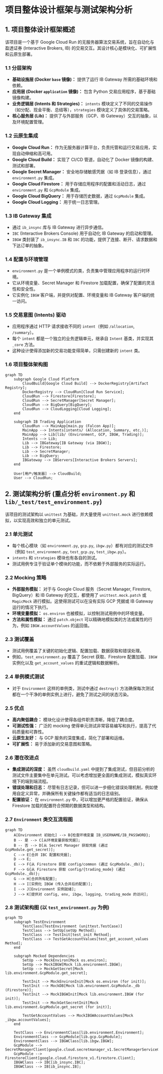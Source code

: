 # 项目整体设计框架与测试架构分析

## 1. 项目整体设计框架概述

该项目是一个基于 Google Cloud Run 的无服务器算法交易系统，旨在自动化与盈透证券 (Interactive Brokers, IB) 的交易交互。其设计核心是模块化、可扩展性和云原生部署。

### 1.1 分层架构

*   **基础设施层 (Docker `base` 镜像)：** 提供了运行 IB Gateway 所需的基础环境和依赖。
*   **应用层 (Docker `application` 镜像)：** 包含 Python 交易应用程序，基于基础镜像构建。
*   **业务逻辑层 (Intents 和 Strategies)：** `intents` 模块定义了不同的交易操作（如分配、现金平衡、总结等），`strategies` 模块定义了具体的交易策略。
*   **核心服务层 (Lib)：** 提供了与外部服务（GCP、IB Gateway）交互的抽象，以及环境配置管理。

### 1.2 云原生集成

*   **Google Cloud Run：** 作为无服务器计算平台，负责托管和运行交易应用，实现自动伸缩和高可用。
*   **Google Cloud Build：** 实现了 CI/CD 管道，自动化了 Docker 镜像的构建、测试和部署。
*   **Google Secret Manager：** 安全地存储敏感凭据（如 IB 登录信息），通过 `environment.py` 集成。
*   **Google Cloud Firestore：** 用于存储应用程序的配置和活动日志，通过 `environment.py` 和 `GcpModule` 集成。
*   **Google Cloud BigQuery：** 用于存储历史数据，通过 `GcpModule` 集成。
*   **Google Cloud Logging：** 用于统一日志管理。

### 1.3 IB Gateway 集成

*   通过 `ib_insync` 库与 IB Gateway 进行异步通信。
*   `IBC` (Interactive Brokers Console) 用于自动化 IB Gateway 的启动和管理。
*   `IBGW` 类封装了 `ib_insync.IB` 和 `IBC` 的功能，提供了连接、断开、请求数据和下达订单的抽象。

### 1.4 配置与环境管理

*   `environment.py` 是一个单例模式的类，负责集中管理应用程序的运行时环境。
*   它从环境变量、Secret Manager 和 Firestore 加载配置，确保了配置的灵活性和安全性。
*   它实例化 `IBGW` 客户端，并提供对配置、环境变量和 IB Gateway 客户端的统一访问。

### 1.5 交易意图 (Intents) 驱动

*   应用程序通过 HTTP 请求接收不同的 `intent`（例如 `/allocation`, `/summary`）。
*   每个 `intent` 都是一个独立的业务逻辑单元，继承自 `Intent` 基类，并实现其 `_core` 方法。
*   这种设计使得添加新的交易功能变得简单，只需创建新的 `intent` 类。

### 1.6 项目整体架构图

```mermaid
graph TD
    subgraph Google Cloud Platform
        CloudBuild[Google Cloud Build] --> DockerRegistry[Artifact Registry];
        DockerRegistry --> CloudRun[Cloud Run Service];
        CloudRun --> Firestore[Firestore];
        CloudRun --> SecretManager[Secret Manager];
        CloudRun --> BigQuery[BigQuery];
        CloudRun --> CloudLogging[Cloud Logging];
    end

    subgraph IB Trading Application
        CloudRun --> MainApp[main.py (Falcon App)];
        MainApp --> Intents[intents/ (Allocation, Summary, etc.)];
        MainApp --> Lib[lib/ (Environment, GCP, IBGW, Trading)];
        Intents --> Lib;
        Lib --> IBGateway[IB Gateway (via IBGW)];
        Lib --> Firestore;
        Lib --> SecretManager;
        Lib --> BigQuery;
        IBGateway --> IBServers[Interactive Brokers Servers];
    end

    User[用户/触发器] --> CloudBuild;
    User --> CloudRun;
```

## 2. 测试架构分析 (重点分析 `environment.py` 和 `lib/_test/test_environment.py`)

该项目的测试架构以 `unittest` 为基础，并大量使用 `unittest.mock` 进行依赖模拟，以实现高效和独立的单元测试。

### 2.1 单元测试

*   每个核心模块（如 `environment.py`, `gcp.py`, `ibgw.py`）都有对应的测试文件（例如 `test_environment.py`, `test_gcp.py`, `test_ibgw.py`）。
*   `intents` 和 `strategies` 模块也有各自的测试。
*   测试用例专注于验证单个模块的功能，而不依赖于外部服务的实际运行。

### 2.2 Mocking 策略

*   **外部服务模拟：** 对于与 Google Cloud 服务（Secret Manager, Firestore, BigQuery）和 IB Gateway 的交互，都使用了 `unittest.mock.patch` 或 `MagicMock` 进行模拟。这使得测试可以在没有实际 GCP 凭据或 IB Gateway 运行的情况下执行。
*   **环境变量模拟：** `os.environ` 也被模拟，以控制测试用例中的环境变量。
*   **方法和属性模拟：** 通过 `patch.object` 可以精确地模拟类的方法或属性的行为，例如 `IBGW.accountValues` 的返回值。

### 2.3 测试覆盖

*   测试用例覆盖了关键的初始化逻辑、配置加载、数据获取和错误处理。
*   例如，`test_environment.py` 覆盖了 Secret 获取、Firestore 配置加载、`IBGW` 实例化以及 `get_account_values` 的重试逻辑和数据解析。

### 2.4 单例模式测试

*   对于 `Environment` 这样的单例类，测试中通过 `destroy()` 方法确保每次测试都在一个干净的单例实例上进行，避免了测试之间的状态污染。

### 2.5 优点

*   **高内聚低耦合：** 模块化设计使得各组件职责清晰，降低了耦合度。
*   **可测试性强：** 广泛的 mocking 使得单元测试非常容易编写和执行，提高了代码质量和可靠性。
*   **云原生友好：** 与 GCP 服务的深度集成，简化了部署和运维。
*   **可扩展性：** 易于添加新的交易意图和策略。

### 2.6 潜在改进点

*   **集成测试的深度：** 虽然 `cloudbuild.yaml` 中提到了集成测试，但目前分析的测试文件主要集中在单元测试。可以考虑增加更全面的集成测试，模拟真实环境下的端到端流程。
*   **错误处理和日志：** 尽管有日志记录，但可以进一步细化错误处理机制，例如使用自定义异常，并确保所有关键操作都有适当的日志级别。
*   **配置验证：** 在 `environment.py` 中，可以增加更严格的配置验证，确保从 Firestore 加载的配置符合预期的数据类型和结构。

### 2.7 `Environment` 类交互流程图

```mermaid
graph TD
    A[Environment 初始化] --> B{检查环境变量 IB_USERNAME/IB_PASSWORD};
    B -- 是 --> C[从环境变量获取凭据];
    B -- 否 --> D[从 Secret Manager 获取凭据 (通过 GcpModule.get_secret)];
    C --> E[合并 IBC 配置和凭据];
    D --> E;
    E --> F{从 Firestore 获取 config/common (通过 GcpModule._db)};
    F --> G{从 Firestore 获取 config/{trading_mode} (通过 GcpModule._db)};
    G --> H[合并所有配置];
    H --> I[实例化 IBGW (传入合并后的配置)];
    I --> J[Environment 实例就绪];
    J --> K[提供对 config, env, ibgw, logging, trading_mode 的访问];
```

### 2.8 测试架构图 (以 `test_environment.py` 为例)

```mermaid
graph TD
    subgraph TestEnvironment
        TestClass[TestEnvironment (unittest.TestCase)]
        TestClass --> SetUp[setUp Method];
        TestClass --> TestInit[test_init Method];
        TestClass --> TestGetAccountValues[test_get_account_values Method];
    end

    subgraph Mocked Dependencies
        SetUp --> MockEnviron[Mock os.environ];
        SetUp --> MockIBGW[Mock lib.environment.IBGW];
        SetUp --> MockGetSecret[Mock lib.environment.GcpModule.get_secret];

        TestInit --> MockEnvironInit[Mock os.environ (for init)];
        TestInit --> MockDB[Mock lib.environment.GcpModule._db (Firestore)];
        TestInit --> MockIBGWInit[Mock lib.environment.IBGW (for init)];
        TestInit --> MockGetSecretInit[Mock lib.environment.GcpModule.get_secret (for init)];

        TestGetAccountValues --> MockIBGWAccountValues[Mock _ibgw.accountValues];
    end

    TestClass --> EnvironmentClass[lib.environment.Environment];
    EnvironmentClass --> GcpModule[lib.gcp.GcpModule];
    EnvironmentClass --> IBGWClass[lib.ibgw.IBGW];
    GcpModule --> SecretManagerClient[google.cloud.secretmanager_v1.SecretManagerServiceClient];
    GcpModule --> FirestoreClient[google.cloud.firestore_v1.firestore.Client];
    IBGWClass --> IBC[ib_insync.IBC];
    IBGWClass --> IB[ib_insync.IB];